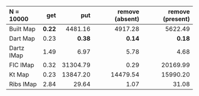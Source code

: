 | N = 10000 | get | put | remove (absent) | remove (present) |
| :--- | ---: | ---: | ---: | ---: |
| Built Map | **0.22** | 4481.16 | 4917.28 | 5622.49 |
| Dart Map | 0.23 | **0.38** | **0.14** | **0.18** |
| Dartz IMap | 1.49 | 6.97 | 5.78 | 4.68 |
| FIC IMap | 0.32 | 31304.79 | 0.29 | 20169.99 |
| Kt Map | 0.23 | 13847.20 | 14479.54 | 15990.20 |
| Ribs IMap | 2.84 | 29.64 | 1.07 | 31.08 |
